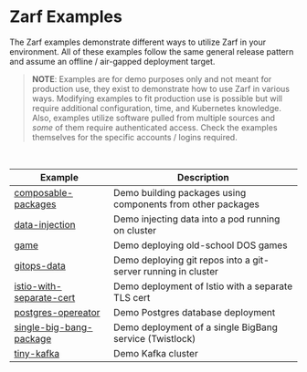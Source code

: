 # Zarf Examples

The Zarf examples demonstrate different ways to utilize Zarf in your environment.  All of these examples follow the same general release pattern and assume an offline / air-gapped deployment target.



> **NOTE**: Examples are for demo purposes only and not meant for production use, they exist to demonstrate how to use Zarf in various ways. Modifying examples to fit production use is possible but will require additional configuration, time, and Kubernetes knowledge. Also, examples utilize software pulled from multiple sources and _some_ of them require authenticated access. Check the examples themselves for the specific accounts / logins required.


&nbsp;


| Example                                                          |      Description      |
|------------------------------------------------------------------|-------------|
| [composable-packages](./composable-packages/README.md)           |  Demo building packages using components from other packages   |
| [data-injection](./data-injection/README.md)                     |  Demo injecting data into a pod running on cluster  |
| [game](./game/README.md)                                         |  Demo deploying old-school DOS games |
| [gitops-data](./gitops-data/README.md)                           |  Demo deploying git repos into a git-server running in cluster   |
| [istio-with-separate-cert](./istio-with-separate-cert/README.md) |  Demo deployment of Istio with a separate TLS cert |
| [postgres-opereator](./postgres-operator/README.md)              |  Demo Postgres database deployment |
| [single-big-bang-package](./single-big-bang-package/README.md)   |  Demo deployment of a single BigBang service (Twistlock)   |
| [tiny-kafka](./tiny-kafka/README.md)                             |  Demo Kafka cluster  |
